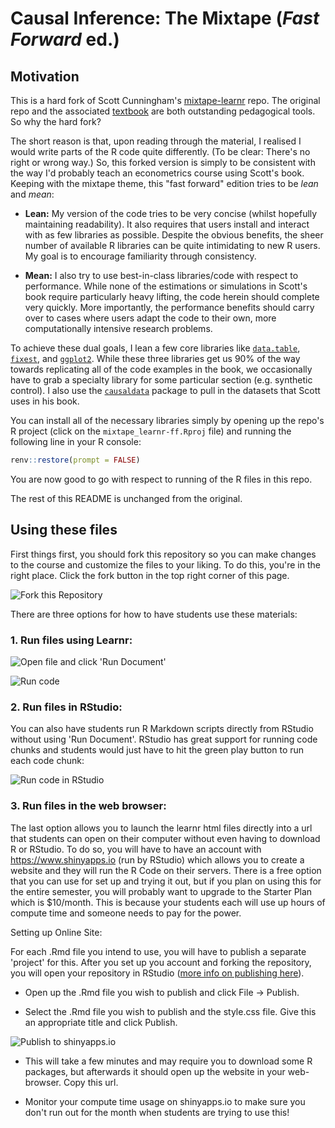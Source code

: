 # Causal Inference: The Mixtape (*Fast Forward* ed.)


## Motivation

This is a hard fork of Scott Cunningham's 
[mixtape-learnr](https://github.com/scunning1975/mixtape_learnr) repo. The
original repo and the associated [textbook](https://www.amazon.com/dp/0300251688) 
are both outstanding pedagogical tools. So why the hard fork?

The short reason is that, upon reading through the material, I realised I would
write parts of the R code quite differently. (To be clear: There's no right or 
wrong way.) So, this forked version is simply to be 
consistent with the way I'd probably teach an econometrics course using Scott's
book. Keeping with the mixtape theme, this "fast forward" edition tries to be
_lean_ and _mean_:

- **Lean:** My version of the code tries to be very concise (whilst hopefully 
maintaining readability). It also requires that users install and interact with 
as few libraries as possible. Despite the obvious benefits, the sheer number of 
available R libraries can be quite intimidating to new R users. My goal is to
encourage familiarity through consistency. 

- **Mean:** I also try to use best-in-class libraries/code with respect to
performance. While none of the estimations or simulations in Scott's book 
require particularly heavy lifting, the code herein should complete very 
quickly. More importantly, the performance benefits should carry over to cases 
where users adapt the code to their own, more computationally intensive 
research problems.

To achieve these dual goals, I lean a few core libraries like
[`data.table`](https://rdatatable.gitlab.io/data.table), 
[`fixest`](https://lrberge.github.io/fixest), and 
[`ggplot2`](https://ggplot2.tidyverse.org). 
While these three libraries get us 90% of the way towards replicating all of the 
code examples in the book, we occasionally have to grab a specialty library for 
some particular section (e.g. synthetic control). I also use the
[`causaldata`](https://github.com/NickCH-K/causaldata) package to pull in the
datasets that Scott uses in his book. 

You can install all of the necessary libraries simply by opening up the repo's R 
project (click on the `mixtape_learnr-ff.Rproj` file) and running the following 
line in your R console:

```r
renv::restore(prompt = FALSE)
```

You are now good to go with respect to running of the R files in this repo.

The rest of this README is unchanged from the original.

## Using these files

First things first, you should fork this repository so you can make changes to the course and customize the files to your liking. To do this, you're in the right place. Click the fork button in the top right corner of this page.

![Fork this Repository](readme_files/fork.jpeg "Forking Repository")

There are three options for how to have students use these materials:

### 1. Run files using Learnr:

![Open file and click 'Run Document'](readme_files/rstudio_learnr_1.jpeg "Open .Rmd File and Click 'Run Document'")

![Run code](readme_files/rstudio_learnr_2.jpeg "Run Code")

### 2. Run files in RStudio:

You can also have students run R Markdown scripts directly from RStudio without using 'Run Document'. RStudio has great support for running code chunks and students would just have to hit the green play button to run each code chunk:

![Run code in RStudio](readme_files/rstudio_1.jpeg "Run Code in RStudio")

### 3. Run files in the web browser:

The last option allows you to launch the learnr html files directly into a url that students can open on their computer without even having to download R or RStudio. To do so, you will have to have an account with <https://www.shinyapps.io> (run by RStudio) which allows you to create a website and they will run the R Code on their servers. There is a free option that you can use for set up and trying it out, but if you plan on using this for the entire semester, you will probably want to upgrade to the Starter Plan which is \$10/month. This is because your students each will use up hours of compute time and someone needs to pay for the power.

Setting up Online Site:

For each .Rmd file you intend to use, you will have to publish a separate 'project' for this. After you set up you account and forking the repository, you will open your repository in RStudio ([more info on publishing here](https://rstudio.github.io/learnr/publishing.html)).

-   Open up the .Rmd file you wish to publish and click File -\> Publish.

-   Select the .Rmd file you wish to publish and the style.css file. Give this an appropriate title and click Publish.

![Publish to shinyapps.io](readme_files/publish.png "Publish to shinyapps.io")

-   This will take a few minutes and may require you to download some R packages, but afterwards it should open up the website in your web-browser. Copy this url.

-   Monitor your compute time usage on shinyapps.io to make sure you don't run out for the month when students are trying to use this!
